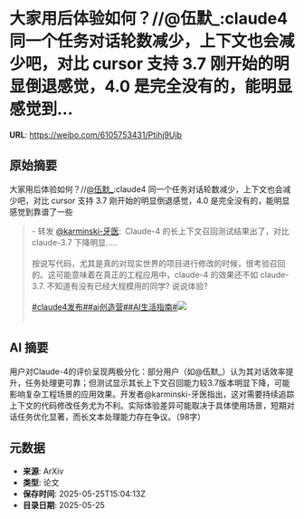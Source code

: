 # 大家用后体验如何？//@伍默_:claude4 同一个任务对话轮数减少，上下文也会减少吧，对比 cursor 支持 3.7 刚开始的明显倒退感觉，4.0 是完全没有的，能明显感觉到...

**URL**: https://weibo.com/6105753431/Ptihj9Ujb

## 原始摘要

大家用后体验如何？//<a href="https://weibo.com/n/%E4%BC%8D%E9%BB%98_">@伍默_</a>:claude4 同一个任务对话轮数减少，上下文也会减少吧，对比 cursor 支持 3.7 刚开始的明显倒退感觉，4.0 是完全没有的，能明显感觉到靠谱了一些<br><blockquote> - 转发 <a href="https://weibo.com/2169039837" target="_blank">@karminski-牙医</a>: Claude-4 的长上下文召回测试结果出了，对比 claude-3.7 下降明显..... <br><br>按说写代码，尤其是真的对现实世界的项目进行修改的时候，很考验召回的。这可能意味着在真正的工程应用中，claude-4 的效果还不如 claude-3.7. 不知道有没有已经大规模用的同学? 说说体验?<br><br><a href="https://m.weibo.cn/search?containerid=231522type%3D1%26t%3D10%26q%3D%23claude4%E5%8F%91%E5%B8%83%23&amp;extparam=%23claude4%E5%8F%91%E5%B8%83%23" data-hide=""><span class="surl-text">#claude4发布#</span></a><a href="https://m.weibo.cn/search?containerid=231522type%3D1%26t%3D10%26q%3D%23ai%E5%88%9B%E9%80%A0%E8%90%A5%23" data-hide=""><span class="surl-text">#ai创造营#</span></a><a href="https://m.weibo.cn/search?containerid=231522type%3D1%26t%3D10%26q%3D%23AI%E7%94%9F%E6%B4%BB%E6%8C%87%E5%8D%97%23&amp;extparam=%23AI%E7%94%9F%E6%B4%BB%E6%8C%87%E5%8D%97%23" data-hide=""><span class="surl-text">#AI生活指南#</span></a><img style="" src="https://tvax1.sinaimg.cn/large/8148ebddgy1i1qh8vlnblj21c41y2hdt.jpg" referrerpolicy="no-referrer"><br><br></blockquote>

## AI 摘要

用户对Claude-4的评价呈现两极分化：部分用户（如@伍默_）认为其对话效率提升，任务处理更可靠；但测试显示其长上下文召回能力较3.7版本明显下降，可能影响复杂工程场景的应用效果。开发者@karminski-牙医指出，这对需要持续追踪上下文的代码修改任务尤为不利。实际体验差异可能取决于具体使用场景，短期对话任务优化显著，而长文本处理能力存在争议。（98字）

## 元数据

- **来源**: ArXiv
- **类型**: 论文
- **保存时间**: 2025-05-25T15:04:13Z
- **目录日期**: 2025-05-25
